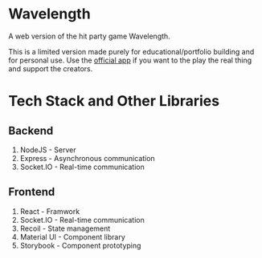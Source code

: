 # Wavelength

A web version of the hit party game Wavelength. 

This is a limited version made purely for educational/portfolio building and for personal use. Use the [official app](https://www.wavelength.zone/) if you want to the play the real thing and support the creators.

# Tech Stack and Other Libraries

## Backend
1. NodeJS - Server
2. Express - Asynchronous communication
3. Socket.IO - Real-time communication

## Frontend
1. React - Framwork
2. Socket.IO - Real-time communication
3. Recoil - State management
4. Material UI - Component library
5. Storybook - Component prototyping
